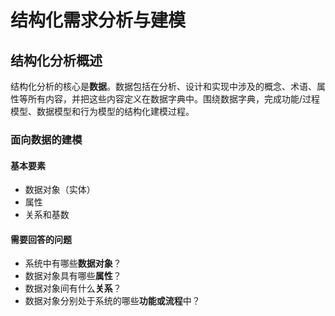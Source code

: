 # 结构化需求分析与建模

## 结构化分析概述

结构化分析的核心是**数据**。数据包括在分析、设计和实现中涉及的概念、术语、属性等所有内容，并把这些内容定义在数据字典中。围绕数据字典，完成功能/过程模型、数据模型和行为模型的结构化建模过程。

### 面向数据的建模

#### 基本要素

- 数据对象（实体）
- 属性
- 关系和基数

#### 需要回答的问题

- 系统中有哪些**数据对象**？
- 数据对象具有哪些**属性**？
- 数据对象间有什么**关系**？
- 数据对象分别处于系统的哪些**功能或流程**中？




